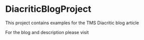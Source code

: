 # DiacriticBlogProject
This project contains examples for the TMS Diacritic blog article

For the blog and description please visit
